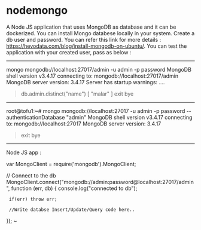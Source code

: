 # nodemongo
A Node JS application that uses MongoDB as database and it can be dockerized. You can install Mongo databese locally in your system. Create a db user and password. You can refer this link for more details : https://hevodata.com/blog/install-mongodb-on-ubuntu/. You can test the application with your created user, pass as below :

-------------------------------------------------------------------------
mongo mongodb://localhost:27017/admin -u admin -p password
MongoDB shell version v3.4.17
connecting to: mongodb://localhost:27017/admin
MongoDB server version: 3.4.17
Server has startup warnings:
....
> db.admin.distinct("name")
[ "malar" ]
> exit
bye
-------------------------------------------------------------------------
root@tofu1:~# mongo mongodb://localhost:27017 -u admin -p password --authenticationDatabase "admin"
MongoDB shell version v3.4.17
connecting to: mongodb://localhost:27017
MongoDB server version: 3.4.17
> exit
bye
-----------------------------------------------------
Node JS app :

var MongoClient = require('mongodb').MongoClient;

// Connect to the db
MongoClient.connect("mongodb://admin:password@localhost:27017/admin", function (err, db) {
        console.log("connected to db");

     if(err) throw err;

     //Write databse Insert/Update/Query code here..

});
~       



